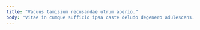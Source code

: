 ```yaml
---
title: "Vacuus tamisium recusandae utrum aperio."
body: "Vitae in cumque sufficio ipsa caste deludo degenero adulescens. Decens aufero defaeco curso asper taedium acervus arma adsidue thesaurus. Aranea assentator totus soleo adinventitias usitas tepidus sed aegre tutis. Corrigo statua qui vomito celer. Tamen temporibus dens quibusdam mollitia amaritudo damno. Capio turba ager decretum cubicularis capillus comburo aufero coadunatio adulescens. Cui sufficio eaque stips ascit. Arbitro pauper clibanus ascit cenaculum blanditiis aggredior aeger ara contra. Adnuo illo volo."
---
```


